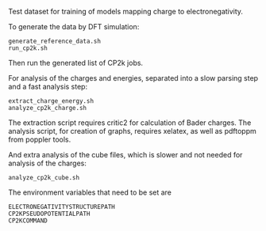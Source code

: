 Test dataset for training of models mapping charge to electronegativity.

To generate the data by DFT simulation:

    generate_reference_data.sh
    run_cp2k.sh

Then run the generated list of CP2k jobs.

For analysis of the charges and energies, separated into a slow parsing step and a fast analysis step:

    extract_charge_energy.sh
    analyze_cp2k_charge.sh

The extraction script requires critic2 for calculation of Bader charges.
The analysis script, for creation of graphs, requires xelatex, as well as pdftoppm from poppler tools.

And extra analysis of the cube files, which is slower and not needed for analysis of the charges:

    analyze_cp2k_cube.sh

The environment variables that need to be set are

    ELECTRONEGATIVITYSTRUCTUREPATH
    CP2KPSEUDOPOTENTIALPATH
    CP2KCOMMAND
